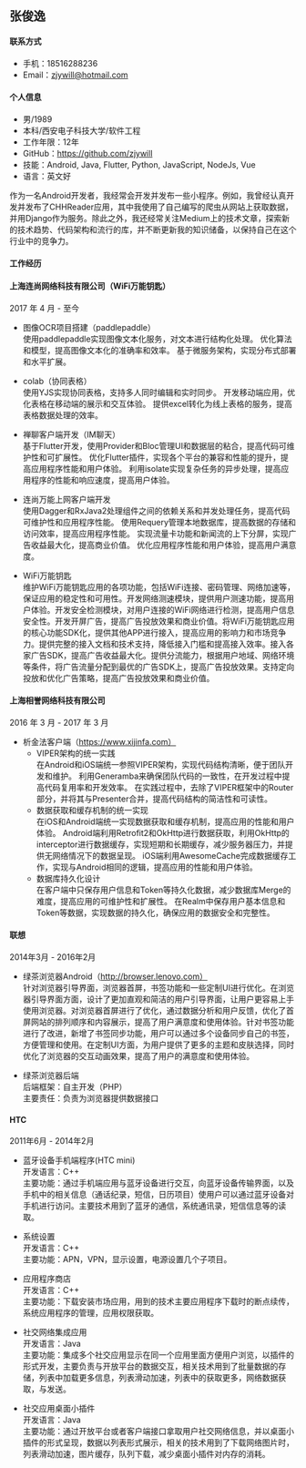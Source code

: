 张俊逸
--------------------------

#### 联系方式
- 手机：18516288236
- Email：zjywill@hotmail.com  

#### 个人信息
- 男/1989
- 本科/西安电子科技大学/软件工程
- 工作年限：12年
- GitHub：https://github.com/zjywill  
- 技能：Android, Java, Flutter, Python, JavaScript, NodeJs, Vue
- 语言：英文好  

作为一名Android开发者，我经常会开发并发布一些小程序。例如，我曾经认真开发并发布了CHHReader应用，其中我使用了自己编写的爬虫从网站上获取数据，并用Django作为服务。除此之外，我还经常关注Medium上的技术文章，探索新的技术趋势、代码架构和流行的库，并不断更新我的知识储备，以保持自己在这个行业中的竞争力。

#### 工作经历

#### 上海连尚网络科技有限公司（WiFi万能钥匙）

2017 年 4 月 - 至今

- 图像OCR项目搭建（paddlepaddle）    
  使用paddlepaddle实现图像文本化服务，对文本进行结构化处理。
  优化算法和模型，提高图像文本化的准确率和效率。
  基于微服务架构，实现分布式部署和水平扩展。

- colab（协同表格）    
  使用YJS实现协同表格，支持多人同时编辑和实时同步。
  开发移动端应用，优化表格在移动端的展示和交互体验。
  提供excel转化为线上表格的服务，提高表格数据处理的效率。

- 禅聊客户端开发（IM聊天）  
  基于Flutter开发，使用Provider和Bloc管理UI和数据层的粘合，提高代码可维护性和可扩展性。
  优化Flutter插件，实现各个平台的兼容和性能的提升，提高应用程序性能和用户体验。
  利用isolate实现复杂任务的异步处理，提高应用程序的性能和响应速度，提高用户体验。

- 连尚万能上网客户端开发  
  使用Dagger和RxJava2处理组件之间的依赖关系和并发处理任务，提高代码可维护性和应用程序性能。
  使用Requery管理本地数据库，提高数据的存储和访问效率，提高应用程序性能。
  实现流量卡功能和新闻流的上下分屏，实现广告收益最大化，提高商业价值。
  优化应用程序性能和用户体验，提高用户满意度。

- WiFi万能钥匙   
  维护WiFi万能钥匙应用的各项功能，包括WiFi连接、密码管理、网络加速等，保证应用的稳定性和可用性。开发网络测速模块，提供用户测速功能，提高用户体验。开发安全检测模块，对用户连接的WiFi网络进行检测，提高用户信息安全性。开发开屏广告，提高广告投放效果和商业价值。将WiFi万能钥匙应用的核心功能SDK化，提供其他APP进行接入，提高应用的影响力和市场竞争力。提供完整的接入文档和技术支持，降低接入门槛和提高接入效率。接入各家广告SDK，提高广告收益最大化。提供分流能力，根据用户地域、网络环境等条件，将广告流量分配到最优的广告SDK上，提高广告投放效果。支持定向投放和优化广告策略，提高广告投放效果和商业价值。


#### 上海相誉网络科技有限公司

2016 年 3 月 - 2017 年 3 月

- 析金法客户端（https://www.xijinfa.com）  
  - VIPER架构的统一实践    
  在Android和iOS端统一参照VIPER架构，实现代码结构清晰，便于团队开发和维护。
  利用Generamba来确保团队代码的一致性，在开发过程中提高代码复用率和开发效率。
  在实践过程中，去除了VIPER框架中的Router部分，并将其与Presenter合并，提高代码结构的简洁性和可读性。    
  - 数据获取和缓存机制的统一实现       
  在iOS和Android端统一实现数据获取和缓存机制，提高应用的性能和用户体验。
  Android端利用Retrofit2和OkHttp进行数据获取，利用OkHttp的interceptor进行数据缓存，实现短期和长期缓存，减少服务器压力，并提供无网络情况下的数据呈现。
  iOS端利用AwesomeCache完成数据缓存工作，实现与Android相同的逻辑，提高应用的性能和用户体验。    
  - 数据库持久化设计     
  在客户端中只保存用户信息和Token等持久化数据，减少数据库Merge的难度，提高应用的可维护性和扩展性。
  在Realm中保存用户基本信息和Token等数据，实现数据的持久化，确保应用的数据安全和完整性。
 
#### 联想

2014年3月 - 2016年2月

- 绿茶浏览器Android（http://browser.lenovo.com）  
  针对浏览器引导界面，浏览器首屏，书签功能和一些定制UI进行优化。在浏览器引导界面方面，设计了更加直观和简洁的用户引导界面，让用户更容易上手使用浏览器。对浏览器首屏进行了优化，通过数据分析和用户反馈，优化了首屏网站的排列顺序和内容展示，提高了用户满意度和使用体验。针对书签功能进行了改进，新增了书签同步功能，用户可以通过多个设备同步自己的书签，方便管理和使用。在定制UI方面，为用户提供了更多的主题和皮肤选择，同时优化了浏览器的交互动画效果，提高了用户的满意度和使用体验。
  
- 绿茶浏览器后端  
  后端框架：自主开发（PHP）  
  主要责任：负责为浏览器提供数据接口
  
#### HTC

2011年6月 - 2014年2月

- 蓝牙设备手机端程序(HTC mini)  
  开发语言：C++  
  主要功能：通过手机端应用与蓝牙设备进行交互，向蓝牙设备传输界面，以及手机中的相关信息（通话纪录，短信，日历项目）使用户可以通过蓝牙设备对手机进行访问。主要技术用到了蓝牙的通信，系统通讯录，短信信息等的读取。  
  
- 系统设置  
  开发语言：C++  
  主要功能：APN，VPN，显示设置，电源设置几个子项目。  
  
- 应用程序商店  
  开发语言：C++  
  主要功能：下载安装市场应用，用到的技术主要应用程序下载时的断点续传，系统应用程序的管理，应用权限获取。  
  
- 社交网络集成应用  
  开发语言：Java  
  主要功能：集成多个社交应用显示在同一个应用里面方便用户浏览，以插件的形式开发，主要负责与开放平台的数据交互，相关技术用到了批量数据的存储，列表中加载更多信息，列表滑动加速，列表中的获取更多，网络数据获取，与发送。 
  
- 社交应用桌面小插件  
  开发语言：Java  
  主要功能：通过开放平台或者客户端接口拿取用户社交网络信息，并以桌面小插件的形式呈现，数据以列表形式展示，相关的技术用到了下载网络图片时，列表滑动加速，图片缓存，队列下载，减少桌面小插件对内存的消耗。
